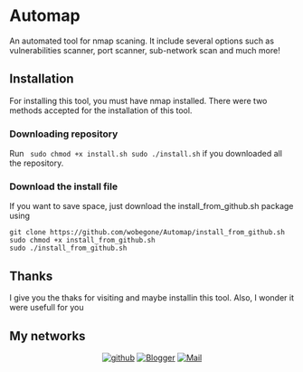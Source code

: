 # Automap
An automated tool for nmap scaning. It include several options such as vulnerabilities scanner, port scanner, sub-network scan and much more!

## Installation
For installing this tool, you must have nmap installed.
There were two methods accepted for the installation of this tool.

### Downloading repository
Run ```
sudo chmod +x install.sh
sudo ./install.sh``` if you downloaded all the repository. 

### Download the install file
If you want to save space, just download the install_from_github.sh package using 
```
git clone https://github.com/wobegone/Automap/install_from_github.sh
sudo chmod +x install_from_github.sh
sudo ./install_from_github.sh
``` 

## Thanks
I give you the thaks for visiting and maybe installin this tool.
Also, I wonder it were usefull for you

## My networks

<p align="center">
  <a href="#"><img src="https://img.shields.io/badge/GitHub-100000?style=for-the-badge&logo=github&logoColor=white" alt="github"></a>
  <a href="https://infinitopython.blogspot.com"><img src="https://img.shields.io/badge/Blogger-0077B5?style=for-the-badge&logo=blogger&logoColor=white" alt="Blogger"></a>
<a href="mailto:infinitopython@tech-center.com"><img src="https://img.shields.io/badge/mail-F7DF1E?style=for-the-badge&logo=gmail&logoColor=black" alt="Mail"></a>

</p>
